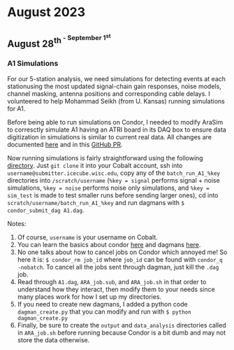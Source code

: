 # August 2023

## August 28<sup>th<sup> - September 1<sup>st<sup>

### A1 Simulations

For our 5-station analysis, we need simulations for detecting events at each stationusing the most updated signal-chain gain responses, noise models, channel masking, antenna positions and corresponding cable delays. I volunteered to help Mohammad Seikh (from U. Kansas) running simulations for A1.

Before being able to run simulations on Condor, I needed to modify AraSim to corresctly simulate A1 having an ATRI board in its DAQ box to ensure data digitization in simulations is similar to current real data. All changes are documented [here](https://aradocs.wipac.wisc.edu/cgi-bin/DocDB/ShowDocument?docid=2869) and in this [GitHub PR](https://github.com/ara-software/AraSim/pull/84).

Now running simulations is fairly straightforward using the following [directory](https://github.com/AlanSalcedo/A1_simulations). Just `git clone` it into your Cobalt account, ssh into `username@submitter.icecube.wisc.edu`, copy any of the `batch_run_A1_%key` directories into `/scratch/username` (`%key = signal` performs signal + noise simulations, `%key = noise` performs noise only simulations, and `%key = sim_test` is made to test smaller runs before sending larger ones), cd into `scratch/username/batch_run_A1_%key` and run dagmans with `$ condor_submit_dag A1.dag`.

Notes:

1. Of course, `username` is your username on Cobalt.
2. You can learn the basics about condor [here](https://wiki.icecube.wisc.edu/index.php/Condor/Basics) and dagmans [here](https://wiki.icecube.wisc.edu/index.php/Condor/DAGMan).
3. No one talks about how to cancel jobs on Condor which annoyed me! So here it is: `$ condor_rm job_id` where `job_id` can be found with `condor_q -nobatch`. To cancel all the jobs sent through dagman, just kill the `.dag` job.
4. Read through `A1.dag`, `ARA_job.sub`, and `ARA_job.sh` in that order to understand how they interact, then modify them to your needs since many places work for how I set up my directories.
5. If you need to create new dagmans, I added a python code `dagman_create.py` that you can modify and run with `$ python dagman_create.py`
6. Finally, be sure to create the `output` and `data_analysis` directories called in `ARA_job.sh` before running because Condor is a bit dumb and may not store the data otherwise.
